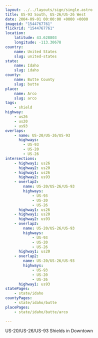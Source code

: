 ```yaml
---
layout: ../../layouts/sign/single.astro
title: US-93 South, US-26/US-26 West
date: 2004-09-01 00:00:00 +0000 +0000
imageid: "1544767761"
flickrid: "1544767761"
location:
    latitude: 43.628803
    longitude: -113.30678
country:
    name: United States
    slug: united-states
state:
    name: Idaho
    slug: idaho
county:
    name: Butte County
    slug: butte
place:
    name: Arco
    slug: arco
tags:
    - shield
highway:
    - us26
    - us20
    - us93
overlaps:
    - name: US-20/US-26/US-93
      highways:
        - US-93
        - US-20
        - US-26
intersections:
    - highway1: us26
      highway2: us20
    - highway1: us26
      highway2: us93
    - overlap2:
        name: US-20/US-26/US-93
        highways:
            - US-93
            - US-20
            - US-26
      highway1: us26
    - highway1: us20
      highway2: us93
    - overlap2:
        name: US-20/US-26/US-93
        highways:
            - US-93
            - US-20
            - US-26
      highway1: us20
    - overlap2:
        name: US-20/US-26/US-93
        highways:
            - US-93
            - US-20
            - US-26
      highway1: us93
statePages:
    - state/idaho
countyPages:
    - state/idaho/butte
placePages:
    - state/idaho/butte/arco

---
```

US-20/US-26/US-93 Shields in Downtown